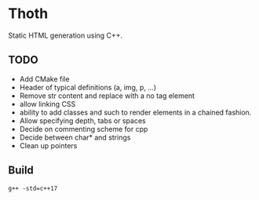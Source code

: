 # Thoth

Static HTML generation using C++.

## TODO

* Add CMake file
* Header of typical definitions (a, img, p, ...)
* Remove str content and replace with a no tag element
* allow linking CSS
* ability to add classes and such to render elements in a chained fashion.
* Allow specifying depth, tabs or spaces
* Decide on commenting scheme for cpp
* Decide between char* and strings
* Clean up pointers

## Build

`g++ -std=c++17`